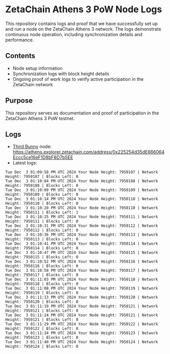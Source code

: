 # ZetaChain Athens 3 PoW Node Logs
This repository contains logs and proof that we have successfully set up and run a node on the ZetaChain Athens 3 network. The logs demonstrate continuous node operation, including synchronization details and performance.

## Contents
- Node setup information
- Synchronization logs with block height details
- Ongoing proof of work logs to verify active participation in the ZetaChain network

## Purpose
This repository serves as documentation and proof of participation in the ZetaChain Athens 3 PoW testnet.

## Logs

- [Third Bunny](https://thirdbunny.xyz/) node: https://athens.explorer.zetachain.com/address/0x225254d35dE666064Eccc5ce16eF1D8bF8D7b5EE
- Latest logs:
```
Tue Dec  3 01:09:58 PM UTC 2024 Your Node Height: 7950107 | Network Height: 7950107 | Blocks Left: 0
Tue Dec  3 01:10:04 PM UTC 2024 Your Node Height: 7950108 | Network Height: 7950108 | Blocks Left: 0
Tue Dec  3 01:10:09 PM UTC 2024 Your Node Height: 7950109 | Network Height: 7950109 | Blocks Left: 0
Tue Dec  3 01:10:14 PM UTC 2024 Your Node Height: 7950110 | Network Height: 7950110 | Blocks Left: 0
Tue Dec  3 01:10:20 PM UTC 2024 Your Node Height: 7950110 | Network Height: 7950111 | Blocks Left: 1
Tue Dec  3 01:10:25 PM UTC 2024 Your Node Height: 7950111 | Network Height: 7950111 | Blocks Left: 0
Tue Dec  3 01:10:31 PM UTC 2024 Your Node Height: 7950112 | Network Height: 7950112 | Blocks Left: 0
Tue Dec  3 01:10:36 PM UTC 2024 Your Node Height: 7950113 | Network Height: 7950113 | Blocks Left: 0
Tue Dec  3 01:10:41 PM UTC 2024 Your Node Height: 7950114 | Network Height: 7950114 | Blocks Left: 0
Tue Dec  3 01:10:47 PM UTC 2024 Your Node Height: 7950115 | Network Height: 7950115 | Blocks Left: 0
Tue Dec  3 01:10:52 PM UTC 2024 Your Node Height: 7950116 | Network Height: 7950116 | Blocks Left: 0
Tue Dec  3 01:10:58 PM UTC 2024 Your Node Height: 7950117 | Network Height: 7950117 | Blocks Left: 0
Tue Dec  3 01:11:03 PM UTC 2024 Your Node Height: 7950118 | Network Height: 7950118 | Blocks Left: 0
Tue Dec  3 01:11:08 PM UTC 2024 Your Node Height: 7950119 | Network Height: 7950119 | Blocks Left: 0
Tue Dec  3 01:11:13 PM UTC 2024 Your Node Height: 7950120 | Network Height: 7950120 | Blocks Left: 0
Tue Dec  3 01:11:19 PM UTC 2024 Your Node Height: 7950121 | Network Height: 7950121 | Blocks Left: 0
Tue Dec  3 01:11:24 PM UTC 2024 Your Node Height: 7950121 | Network Height: 7950121 | Blocks Left: 0
Tue Dec  3 01:11:29 PM UTC 2024 Your Node Height: 7950122 | Network Height: 7950122 | Blocks Left: 0
Tue Dec  3 01:11:34 PM UTC 2024 Your Node Height: 7950123 | Network Height: 7950123 | Blocks Left: 0
Tue Dec  3 01:11:40 PM UTC 2024 Your Node Height: 7950124 | Network Height: 7950124 | Blocks Left: 0
```
